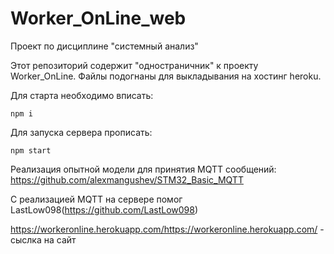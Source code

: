# Worker_OnLine_web
Проект по дисциплине "системный анализ"

Этот репозиторий содержит "одностраничник" к проекту Worker_OnLine.
Файлы подогнаны для выкладывания на хостинг heroku.

Для старта необходимо вписать:
```
npm i
```

Для запуска сервера прописать:
```
npm start
```

Реализация опытной модели для принятия MQTT сообщений: https://github.com/alexmangushev/STM32_Basic_MQTT

С реализацией MQTT на сервере помог LastLow098(https://github.com/LastLow098)

https://workeronline.herokuapp.com/https://workeronline.herokuapp.com/ - сыслка на сайт
